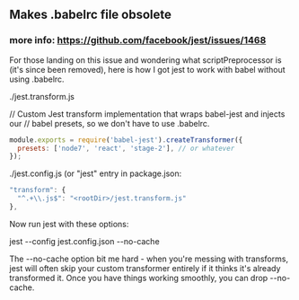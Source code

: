 ## Makes .babelrc file obsolete
### more info: https://github.com/facebook/jest/issues/1468

For those landing on this issue and wondering what scriptPreprocessor is (it's since been removed), here is how I got jest to work with babel without using .babelrc.

./jest.transform.js

// Custom Jest transform implementation that wraps babel-jest and injects our
// babel presets, so we don't have to use .babelrc.
```js
module.exports = require('babel-jest').createTransformer({
  presets: ['node7', 'react', 'stage-2'], // or whatever
});
```
./jest.config.js (or "jest" entry in package.json:
```js
"transform": {
  "^.+\\.js$": "<rootDir>/jest.transform.js"
},
```
Now run jest with these options:

jest --config jest.config.json --no-cache

The --no-cache option bit me hard - when you're messing with transforms, jest will often skip your custom transformer entirely if it thinks it's already transformed it. Once you have things working smoothly, you can drop --no-cache.